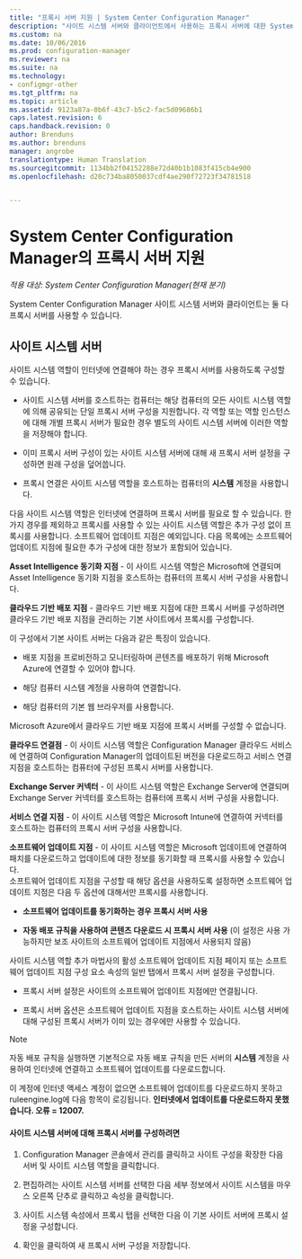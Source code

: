 ```yaml
---
title: "프록시 서버 지원 | System Center Configuration Manager"
description: "사이트 시스템 서버와 클라이언트에서 사용하는 프록시 서버에 대한 System Center Configuration Manager 지원에 대해 알아봅니다."
ms.custom: na
ms.date: 10/06/2016
ms.prod: configuration-manager
ms.reviewer: na
ms.suite: na
ms.technology:
- configmgr-other
ms.tgt_pltfrm: na
ms.topic: article
ms.assetid: 9123a87a-0b6f-43c7-b5c2-fac5d09686b1
caps.latest.revision: 6
caps.handback.revision: 0
author: Brenduns
ms.author: brenduns
manager: angrobe
translationtype: Human Translation
ms.sourcegitcommit: 1134bb2f04152288e72d40b1b1083f415cb4e900
ms.openlocfilehash: d20c734ba8050037cdf4ae290f72723f34781518


---
```

# <a name="proxy-server-support-in-system-center-configuration-manager"></a>System Center Configuration Manager의 프록시 서버 지원

*적용 대상: System Center Configuration Manager(현재 분기)*

System Center Configuration Manager 사이트 시스템 서버와 클라이언트는 둘 다 프록시 서버를 사용할 수 있습니다.  

## <a name="site-system-servers"></a>사이트 시스템 서버  
사이트 시스템 역할이 인터넷에 연결해야 하는 경우 프록시 서버를 사용하도록 구성할 수 있습니다.  

-   사이트 시스템 서버를 호스트하는 컴퓨터는 해당 컴퓨터의 모든 사이트 시스템 역할에 의해 공유되는 단일 프록시 서버 구성을 지원합니다. 각 역할 또는 역할 인스턴스에 대해 개별 프록시 서버가 필요한 경우 별도의 사이트 시스템 서버에 이러한 역할을 저장해야 합니다.  

-   이미 프록시 서버 구성이 있는 사이트 시스템 서버에 대해 새 프록시 서버 설정을 구성하면 원래 구성을 덮어씁니다.  

-   프록시 연결은 사이트 시스템 역할을 호스트하는 컴퓨터의 **시스템** 계정을 사용합니다.  

다음 사이트 시스템 역할은 인터넷에 연결하며 프록시 서버를 필요로 할 수 있습니다.  한 가지 경우를 제외하고 프록시를 사용할 수 있는 사이트 시스템 역할은 추가 구성 없이 프록시를 사용합니다. 소프트웨어 업데이트 지점은 예외입니다. 다음 목록에는 소프트웨어 업데이트 지점에 필요한 추가 구성에 대한 정보가 포함되어 있습니다.  

**Asset Intelligence 동기화 지점** - 이 사이트 시스템 역할은 Microsoft에 연결되며 Asset Intelligence 동기화 지점을 호스트하는 컴퓨터의 프록시 서버 구성을 사용합니다.  

**클라우드 기반 배포 지점** - 클라우드 기반 배포 지점에 대한 프록시 서버를 구성하려면 클라우드 기반 배포 지점을 관리하는 기본 사이트에서 프록시를 구성합니다.  

이 구성에서 기본 사이트 서버는 다음과 같은 특징이 있습니다.  

-   배포 지점을 프로비전하고 모니터링하며 콘텐츠를 배포하기 위해 Microsoft Azure에 연결할 수 있어야 합니다.  

-   해당 컴퓨터 시스템 계정을 사용하여 연결합니다.  

-   해당 컴퓨터의 기본 웹 브라우저를 사용합니다.  

Microsoft Azure에서 클라우드 기반 배포 지점에 프록시 서버를 구성할 수 없습니다.  

**클라우드 연결점** - 이 사이트 시스템 역할은 Configuration Manager 클라우드 서비스에 연결하여 Configuration Manager의 업데이트된 버전을 다운로드하고 서비스 연결 지점을 호스트하는 컴퓨터에 구성된 프록시 서버를 사용합니다.  

**Exchange Server 커넥터** - 이 사이트 시스템 역할은 Exchange Server에 연결되며 Exchange Server 커넥터를 호스트하는 컴퓨터에 프록시 서버 구성을 사용합니다.  

**서비스 연결 지점** - 이 사이트 시스템 역할은 Microsoft Intune에 연결하여 커넥터를 호스트하는 컴퓨터의 프록시 서버 구성을 사용합니다.  

**소프트웨어 업데이트 지점** - 이 사이트 시스템 역할은 Microsoft 업데이트에 연결하여 패치를 다운로드하고 업데이트에 대한 정보를 동기화할 때 프록시를 사용할 수 있습니다.   
소프트웨어 업데이트 지점을 구성할 때 해당 옵션을 사용하도록 설정하면 소프트웨어 업데이트 지점은 다음 두 옵션에 대해서만 프록시를 사용합니다.  

-   **소프트웨어 업데이트를 동기화하는 경우 프록시 서버 사용**  

-   **자동 배포 규칙을 사용하여 콘텐츠 다운로드 시 프록시 서버 사용** (이 설정은 사용 가능하지만 보조 사이트의 소프트웨어 업데이트 지점에서 사용되지 않음)  

사이트 시스템 역할 추가 마법사의 활성 소프트웨어 업데이트 지점 페이지 또는 소프트웨어 업데이트 지점 구성 요소 속성의 일반 탭에서 프록시 서버 설정을 구성합니다.  

-   프록시 서버 설정은 사이트의 소프트웨어 업데이트 지점에만 연결됩니다.  

-   프록시 서버 옵션은 소프트웨어 업데이트 지점을 호스트하는 사이트 시스템 서버에 대해 구성된 프록시 서버가 이미 있는 경우에만 사용할 수 있습니다.  

> [!NOTE]  
>  자동 배포 규칙을 실행하면 기본적으로 자동 배포 규칙을 만든 서버의 **시스템** 계정을 사용하여 인터넷에 연결하고 소프트웨어 업데이트를 다운로드합니다.  
>   
>  이 계정에 인터넷 액세스 계정이 없으면 소프트웨어 업데이트를 다운로드하지 못하고 ruleengine.log에 다음 항목이 로깅됩니다. **인터넷에서 업데이트를 다운로드하지 못했습니다. 오류 = 12007.**  

#### <a name="to-configure-the-proxy-server-for-a-site-system-server"></a>사이트 시스템 서버에 대해 프록시 서버를 구성하려면  

1.  Configuration Manager 콘솔에서 관리를 클릭하고 사이트 구성을 확장한 다음 서버 및 사이트 시스템 역할을 클릭합니다.  

2.  편집하려는 사이트 시스템 서버를 선택한 다음 세부 정보에서 사이트 시스템을 마우스 오른쪽 단추로 클릭하고 속성을 클릭합니다.  

3.  사이트 시스템 속성에서 프록시 탭을 선택한 다음 이 기본 사이트 서버에 프록시 설정을 구성합니다.  

4.  확인을 클릭하여 새 프록시 서버 구성을 저장합니다.  



<!--HONumber=Nov16_HO1-->


